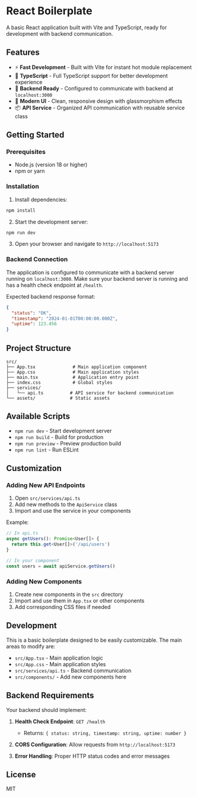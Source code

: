 # React Boilerplate

A basic React application built with Vite and TypeScript, ready for development with backend communication.

## Features

- ⚡️ **Fast Development** - Built with Vite for instant hot module replacement
- 🎯 **TypeScript** - Full TypeScript support for better development experience
- 🔗 **Backend Ready** - Configured to communicate with backend at `localhost:3000`
- 🎨 **Modern UI** - Clean, responsive design with glassmorphism effects
- 📦 **API Service** - Organized API communication with reusable service class

## Getting Started

### Prerequisites

- Node.js (version 18 or higher)
- npm or yarn

### Installation

1. Install dependencies:

```bash
npm install
```

2. Start the development server:

```bash
npm run dev
```

3. Open your browser and navigate to `http://localhost:5173`

### Backend Connection

The application is configured to communicate with a backend server running on `localhost:3000`. Make sure your backend server is running and has a health check endpoint at `/health`.

Expected backend response format:

```json
{
  "status": "OK",
  "timestamp": "2024-01-01T00:00:00.000Z",
  "uptime": 123.456
}
```

## Project Structure

```
src/
├── App.tsx              # Main application component
├── App.css              # Main application styles
├── main.tsx             # Application entry point
├── index.css            # Global styles
├── services/
│   └── api.ts          # API service for backend communication
└── assets/             # Static assets
```

## Available Scripts

- `npm run dev` - Start development server
- `npm run build` - Build for production
- `npm run preview` - Preview production build
- `npm run lint` - Run ESLint

## Customization

### Adding New API Endpoints

1. Open `src/services/api.ts`
2. Add new methods to the `ApiService` class
3. Import and use the service in your components

Example:

```typescript
// In api.ts
async getUsers(): Promise<User[]> {
  return this.get<User[]>('/api/users')
}

// In your component
const users = await apiService.getUsers()
```

### Adding New Components

1. Create new components in the `src` directory
2. Import and use them in `App.tsx` or other components
3. Add corresponding CSS files if needed

## Development

This is a basic boilerplate designed to be easily customizable. The main areas to modify are:

- `src/App.tsx` - Main application logic
- `src/App.css` - Main application styles
- `src/services/api.ts` - Backend communication
- `src/components/` - Add new components here

## Backend Requirements

Your backend should implement:

1. **Health Check Endpoint**: `GET /health`

   - Returns: `{ status: string, timestamp: string, uptime: number }`

2. **CORS Configuration**: Allow requests from `http://localhost:5173`

3. **Error Handling**: Proper HTTP status codes and error messages

## License

MIT
